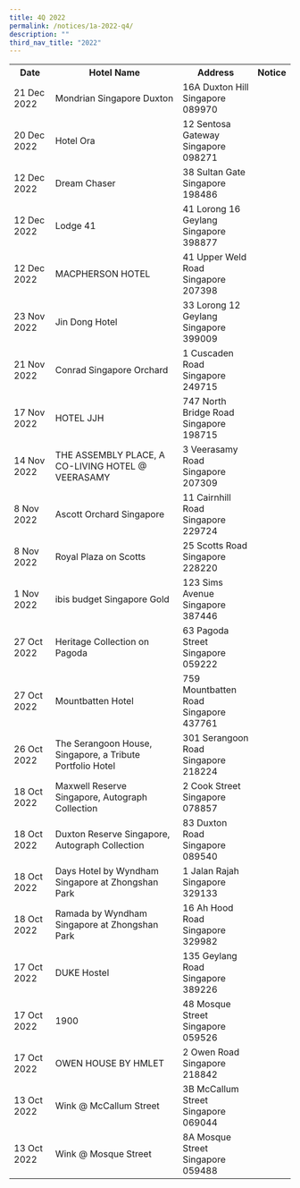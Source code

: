 ```yaml
---
title: 4Q 2022
permalink: /notices/1a-2022-q4/
description: ""
third_nav_title: "2022"
---
```

<table>
	<tr>
		<th>Date</th>
		<th>Hotel Name</th>
		<th>Address</th>
		<th>Notice</th>
		</tr>
	<tr>
		<td>21 Dec 2022</td>
		<td>Mondrian Singapore Duxton</td>
		<td>16A Duxton Hill<br>Singapore 089970</td>
		<td><a href="/files/Mondrian Singapore Duxton.pdf"></a></td>
	</tr>
	<tr>
		<td>20 Dec 2022</td>
		<td>Hotel Ora</td>
		<td>12 Sentosa Gateway<br>Singapore 098271</td>
		<td><a href="/files/Hotel Ora.pdf"></a></td>
	</tr>
	<tr>
		<td>12 Dec 2022</td>
		<td>Dream Chaser</td>
		<td>38 Sultan Gate<br>Singapore 198486</td>
		<td><a href="/files/Dream Chaser.pdf"></a></td>
		</tr>
	<tr>
		<td>12 Dec 2022</td>
		<td>Lodge 41</td>
		<td>41 Lorong 16 Geylang<br>Singapore 398877</td>
		<td><a href="/files/Lodge 41 2022.pdf"></a></td>
	<tr>
		<td>12 Dec 2022</td>
		<td>MACPHERSON HOTEL</td>
		<td>41 Upper Weld Road<br>Singapore 207398</td>
		<td><a href="/files/MACPHERSON HOTEL.pdf"></a></td>
			</tr>
	<tr>
		<td>23 Nov 2022</td>
		<td>Jin Dong Hotel</td>
		<td>33 Lorong 12 Geylang<br>Singapore 399009</td>
		<td><a href="/files/Jin Dong Hotel.pdf"></a></td>
	</tr>
			<tr>
		<td>21 Nov 2022</td>
		<td>Conrad Singapore Orchard</td>
		<td>1 Cuscaden Road<br>Singapore 249715</td>
		<td><a href="/files/Conrad Singapore Orchard.pdf"></a></td>
	</tr>
		<tr>
		<td>17 Nov 2022</td>
		<td>HOTEL JJH</td>
		<td>747 North Bridge Road<br>Singapore 198715</td>
		<td><a href="/files/HOTEL JJH.pdf"></a></td>
	</tr>
		<tr>
		<td>14 Nov 2022</td>
		<td>THE ASSEMBLY PLACE, A CO-LIVING HOTEL @ VEERASAMY</td>
		<td>3 Veerasamy Road<br>Singapore 207309</td>
		<td><a href="/files/THE ASSEMBLY PLACE, A CO-LIVING HOTEL @ VEERASAMY.pdf"></a></td>
	</tr>
	<tr>
		<td>8 Nov 2022</td>
		<td>Ascott Orchard Singapore</td>
		<td>11 Cairnhill Road<br>Singapore 229724</td>
		<td><a href="/files/Ascott Orchard Singapore.pdf"></a></td>
	</tr>
	<tr>
		<td>8 Nov 2022</td>
		<td>Royal Plaza on Scotts</td>
		<td>25 Scotts Road<br>Singapore 228220</td>
		<td><a href="/files/Royal Plaza on Scotts.pdf"></a></td>
	</tr>
						<tr>
		<td>1 Nov 2022</td>
		<td>ibis budget Singapore Gold</td>
		<td>123 Sims Avenue<br>Singapore 387446</td>
		<td><a href="/files/ibis budget Singapore Gold.pdf"></a></td>
	</tr>
					<tr>
		<td>27 Oct 2022</td>
		<td>Heritage Collection on Pagoda</td>
		<td>63 Pagoda Street<br>Singapore 059222</td>
		<td><a href="/files/Heritage Collection on Pagoda.pdf"></a></td>
	</tr>
				<tr>
		<td>27 Oct 2022</td>
		<td>Mountbatten Hotel</td>
		<td>759 Mountbatten Road<br>Singapore 437761</td>
		<td><a href="/files/Mountbatten Hotel.pdf"></a></td>
	</tr>
			<tr>
		<td>26 Oct 2022</td>
		<td>The Serangoon House, Singapore, a Tribute Portfolio Hotel</td>
		<td>301 Serangoon Road<br>Singapore 218224</td>
		<td><a href="/files/The Serangoon House, Singapore, a Tribute Portfolio Hotel.pdf"></a></td>
	</tr>
		<tr>
		<td>18 Oct 2022</td>
		<td>Maxwell Reserve Singapore, Autograph Collection</td>
		<td>2 Cook Street<br>Singapore 078857</td>
		<td><a href="/files/Maxwell Reserve Singapore, Autograph Collection.pdf"></a></td>
	</tr>
		<tr>
		<td>18 Oct 2022</td>
		<td>Duxton Reserve Singapore, Autograph Collection</td>
		<td>83 Duxton Road<br>Singapore 089540</td>
		<td><a href="/files/Duxton Reserve Singapore, Autograph Collection.pdf"></a></td>
	</tr>
	<tr>
		<td>18 Oct 2022</td>
		<td>Days Hotel by Wyndham Singapore at Zhongshan Park</td>
		<td>1 Jalan Rajah<br>Singapore 329133</td>
		<td><a href="/files/Days Hotel by Wyndham Singapore at Zhongshan Park.pdf"></a></td>
	</tr>
		<tr>
		<td>18 Oct 2022</td>
		<td>	Ramada by Wyndham Singapore at Zhongshan Park</td>
		<td>16 Ah Hood Road<br>Singapore 329982</td>
		<td><a href="/files/Ramada by Wyndham Singapore at Zhongshan Park.pdf"></a></td>
	</tr>
	<tr>
		<td>17 Oct 2022</td>
		<td>DUKE Hostel</td>
		<td>135 Geylang Road<br>Singapore 389226</td>
		<td><a href="/files/DUKE Hostel.pdf"></a></td>
	</tr>
		<tr>
		<td>17 Oct 2022</td>
		<td>1900</td>
		<td>48 Mosque Street<br>Singapore 059526</td>
		<td><a href="/files/1900.pdf"></a></td>
	</tr>
		<tr>
		<td>17 Oct 2022</td>
		<td>OWEN HOUSE BY HMLET</td>
		<td>2 Owen Road<br>Singapore 218842</td>
		<td><a href="/files/OWEN HOUSE BY HMLET.pdf"></a></td>
	</tr>
	<tr>
		<td>13 Oct 2022</td>
		<td>Wink @ McCallum Street</td>
		<td>3B McCallum Street<br>Singapore 069044</td>
		<td><a href="/files/Wink @ McCallum Street.pdf"></a></td>
	</tr>
	<tr>
		<td>13 Oct 2022</td>
		<td>Wink @ Mosque Street</td>
		<td>8A Mosque Street<br>Singapore 059488</td>
		<td><a href="/files/Wink @ Mosque Street.pdf"></a></td>
	</tr>